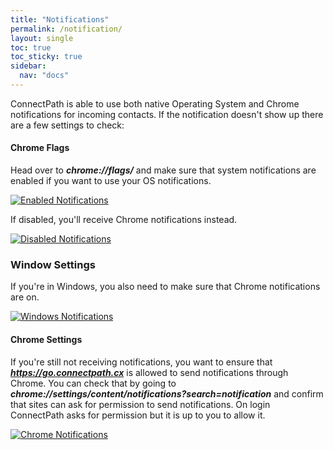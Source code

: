 ```yaml
---
title: "Notifications"
permalink: /notification/
layout: single
toc: true
toc_sticky: true
sidebar: 
  nav: "docs"
---
```


ConnectPath is able to use both native Operating System and Chrome notifications for incoming contacts. If the notification doesn't show up there are a few settings to check:

#### Chrome Flags 

Head over to ***chrome://flags/*** and make sure that system notifications are enabled if you want to use your OS notifications.

[![Enabled Notifications](/assets/images/Notifications/enabled.jpg)](/assets/images/Notifications/enabled.jpg)

If disabled, you'll receive Chrome notifications instead.

[![Disabled Notifications](/assets/images/Notifications/disabled.jpg)](/assets/images/Notifications/disabled.jpg)

### Window Settings

If you're in Windows, you also need to make sure that Chrome notifications are on.

[![Windows Notifications](/assets/images/Notifications/windows.jpg)](/assets/images/Notifications/windows.jpg)

#### Chrome Settings

If you're still not receiving notifications, you want to ensure that ***https://go.connectpath.cx*** is allowed to send notifications through Chrome. You can check that by going to ***chrome://settings/content/notifications?search=notification*** and confirm that sites can ask for permission to send notifications. On login ConnectPath asks for permission but it is up to you to allow it.

[![Chrome Notifications](/assets/images/Notifications/chrome-notifications.jpg)](/assets/images/Notifications/chrome-notifications.jpg)







